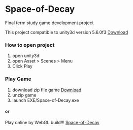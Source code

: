 # Space-of-Decay
Final term study game development project

This project compatible to unity3d version 5.6.0f3 [Download](https://unity3d.com/get-unity/download?thank-you=update&download_nid=46778&os=Win)

### How to open project
1. open unity3d
2. open Asset > Scenes > Menu
3. Click Play

### Play Game
1. download zip file game [Download](https://github.com/feedallcat/Space-of-Decay/raw/master/Space-of-Decay.zip)
2. unzip game
3. launch EXE/Space-of-Decay.exe
#### or
Play online by WebGL build!!! [Space-of-Decay](https://feedallcat.github.io/Space-of-Decay-WebGL/)
